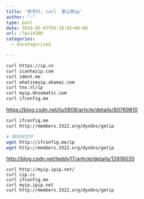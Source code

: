 ```yaml
---
title: '命令行, curl  查公网ip'
author: "-"
type: post
date: 2019-05-07T03:18:01+00:00
url: /?p=14300
categories:
  - Uncategorized

---
```

```bash
curl https://ip.cn
curl icanhazip.com  
curl ident.me  
curl whatismyip.akamai.com  
curl tnx.nl/ip  
curl myip.dnsomatic.com 
curl ifconfig.me  
```

https://blog.csdn.net/liu0808/article/details/80769810


```bash
curl ifconfig.me
curl http://members.3322.org/dyndns/getip

# 保存到文件 
wget http://ifconfig.me/ip
wget http://members.3322.org/dyndns/getip
```

http://blog.csdn.net/teddy17/article/details/12618035



    curl http://myip.ipip.net/
    curl cip.cc
    curl ifconfig.me
    curl myip.ipip.net
    curl http://members.3322.org/dyndns/getip




